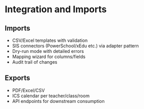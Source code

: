 # Integration and Imports

## Imports

- CSV/Excel templates with validation
- SIS connectors (PowerSchool/xEdu etc.) via adapter pattern
- Dry-run mode with detailed errors
- Mapping wizard for columns/fields
- Audit trail of changes

## Exports

- PDF/Excel/CSV
- ICS calendar per teacher/class/room
- API endpoints for downstream consumption
